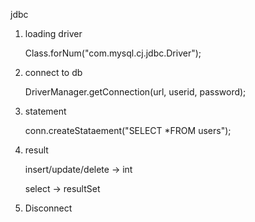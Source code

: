 jdbc 

1. loading driver

   Class.forNum("com.mysql.cj.jdbc.Driver");

2. connect to db

   DriverManager.getConnection(url, userid, password);

3. statement 

   conn.createStataement("SELECT *FROM users");

4. result 

   insert/update/delete -> int

   select -> resultSet 

5. Disconnect